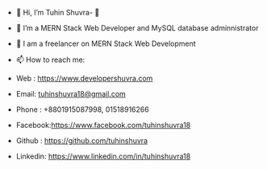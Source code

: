 - 👋 Hi, I’m Tuhin Shuvra- 👀 
- 🌱 I’m a MERN Stack Web Developer and MySQL database adminnistrator
- 💞️ I am a freelancer on MERN Stack Web Development
- 📫 How to reach me:
- Web : https://www.developershuvra.com
- Email: tuhinshuvra18@gmail.com

- Phone : +8801915087998, 01518916266
- Facebook:https://www.facebook.com/tuhinshuvra18
- Github : https://github.com/tuhinshuvra
- Linkedin: https://www.linkedin.com/in/tuhinshuvra18

<!---
tuhinshuvra/tuhinshuvra is a ✨ special ✨ repository because its `README.md` (this file) appears on your GitHub profile.
You can click the Preview link to take a look at your changes.
--->
